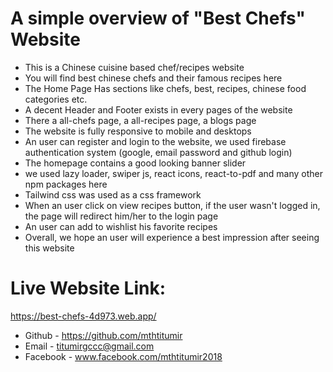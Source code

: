 # A simple overview of "Best Chefs" Website
- This is a Chinese cuisine based chef/recipes website
- You will find best chinese chefs and their famous recipes here
- The Home Page Has sections like chefs, best, recipes, chinese food categories etc.
- A decent Header and Footer exists in every pages of the website
- There a all-chefs page, a all-recipes page, a blogs page
- The website is fully responsive to mobile and desktops
- An user can register and login to the website, we used firebase authentication system (google, email password and github login)
- The homepage contains a good looking banner slider
- we used lazy loader, swiper js, react icons, react-to-pdf and many other npm packages here
- Tailwind css was used as a css framework
- When an user click on view recipes button, if the user wasn't logged in, the page will redirect him/her to the login page
- An user can add to wishlist his favorite recipes
- Overall, we hope an user will experience a best impression after seeing this website


# Live Website Link:
https://best-chefs-4d973.web.app/





- Github - https://github.com/mthtitumir
- Email - titumirgccc@gmail.com
- Facebook - www.facebook.com/mthtitumir2018